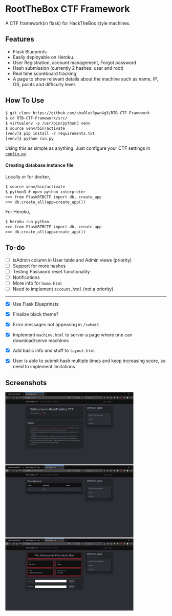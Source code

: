 # RootTheBox CTF Framework

A CTF framework(in flask) for HackTheBox style machines. 

## Features

* Flask Blueprints
* Easily deployable on Heroku.
* User Registration, account management, Forgot password
* Hash submission (currently 2 hashes: user and root)
* Real time scoreboard tracking
* A page to show relevant details about the machine such as name, IP, OS, points and difficulty level. 

## How To Use

	$ git clone https://github.com/abs0lut3pwn4g3/RTB-CTF-Framework
	$ cd RTB-CTF-Framework/src/
	$ virtualenv -p /usr/bin/python3 venv
	$ source venv/bin/activate
	[venv]$ pip install -r requirements.txt 
	[venv]$ python run.py

Using this as simple as anything. Just configure your CTF settings in [`config.py`](https://github.com/abs0lut3pwn4g3/RTB-CTF-Framework/blob/master/src/FlaskRTBCTF/config.py).

#### Creating database instance file

Locally or for docker,

	$ source venv/bin/activate
	$ python3 # open python interpreter
	>>> from FlaskRTBCTF import db, create_app
	>>> db.create_all(app=create_app())

For Heroku, 

	$ heroku run python
	>>> from FlaskRTBCTF import db, create_app
	>>> db.create_all(app=create_app())

## To-do

- [ ] isAdmin column in User table and Admin views (priority)
- [ ] Support for more hashes
- [ ] Testing Password reset functionality
- [ ] Notifications
- [ ] More info for `home.html`
- [ ] Need to implement `account.html` (not a priority)

<hr/>

- [x] Use Flask Blueprinsts
- [x] Finalize black theme?
- [x] Error messages not appearing in `/submit`
- [x] Implement `machine.html` to server a page where one can download/serve machines
- [x] Add basic info and stuff to `layout.html`
- [x] User is able to submit hash multiple times and keep increasing score, so need to implement limitations


## Screenshots

<img src="screenshots/home_ss.png" width=400 />
<img src="screenshots/scoreboard_ss.png" width=400 />
<img src="screenshots/machine_ss.png" width=400 />
